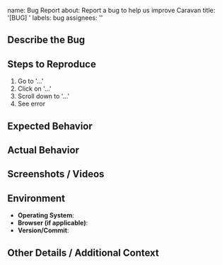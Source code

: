 name: Bug Report
about: Report a bug to help us improve Caravan
title: '[BUG] '
labels: bug
assignees: ''


## Describe the Bug

<!-- A clear and concise description of the bug. -->



## Steps to Reproduce

<!-- Steps to reproduce the behavior: -->
1. Go to '...'
2. Click on '...'
3. Scroll down to '...'
4. See error



## Expected Behavior

<!-- A clear description of what you expected to happen. -->



## Actual Behavior

<!-- What actually happened instead? -->



## Screenshots / Videos

<!-- If applicable, add screenshots or a screen recording to help explain the issue. -->



## Environment

- **Operating System**:
- **Browser (if applicable)**:
- **Version/Commit**:



## Other Details / Additional Context

<!-- Add any other context about the problem here. -->
